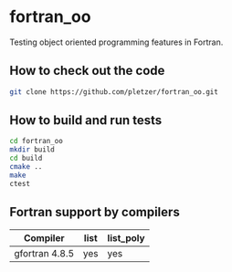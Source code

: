 # fortran_oo

Testing object oriented programming features in Fortran.

## How to check out the code

```bash
git clone https://github.com/pletzer/fortran_oo.git
```

## How to build and run tests

```bash
cd fortran_oo
mkdir build
cd build
cmake ..
make
ctest
```

## Fortran support by compilers

| Compiler       | list  | list_poly |
|----------------|-------|-----------|
| gfortran 4.8.5 | yes   | yes       |
